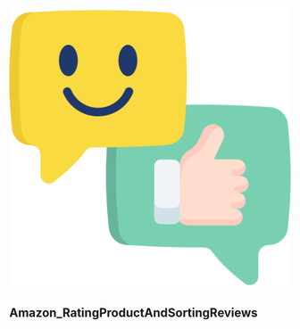 ![banner_resmi](https://github.com/Birsenn/Amazon_RatingProductAndSortingReviews/blob/main/banner.png)

## Amazon_RatingProductAndSortingReviews
